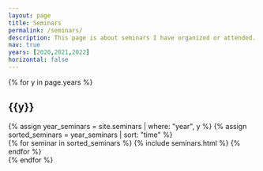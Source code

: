 ```yaml
---
layout: page
title: Seminars
permalink: /seminars/
description: This page is about seminars I have organized or attended.
nav: true
years: [2020,2021,2022]
horizontal: false
---
```

<div class="projects">
{% for y in page.years %}
    <h2 class="year">{{y}}</h2>
    {% assign year_seminars = site.seminars | where: "year", y %}
    {% assign sorted_seminars = year_seminars | sort: "time" %}
	<div class="container">
	    <div class="row row-cols-1">
            {% for seminar in sorted_seminars %}
    	         {% include seminars.html %}
	    {% endfor %}
	    </div>
	</div>
{% endfor %}

</div>
